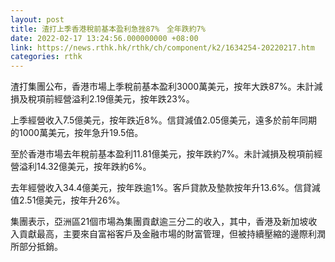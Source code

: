 ```yaml
---
layout: post
title: 渣打上季香港稅前基本盈利急挫87%　全年跌約7%
date: 2022-02-17 13:24:56.000000000 +08:00
link: https://news.rthk.hk/rthk/ch/component/k2/1634254-20220217.htm
categories: rthk
---
```


渣打集團公布，香港市場上季稅前基本盈利3000萬美元，按年大跌87%。未計減損及稅項前經營溢利2.19億美元，按年跌23%。

上季經營收入7.5億美元，按年跌近8%。信貸減值2.05億美元，遠多於前年同期的1000萬美元，按年急升19.5倍。

至於香港市場去年稅前基本盈利11.81億美元，按年跌約7%。未計減損及稅項前經營溢利14.32億美元，按年跌約6%。

去年經營收入34.4億美元，按年跌逾1%。客戶貸款及墊款按年升13.6%。信貸減值2.51億美元，按年升26%。

集團表示，亞洲區21個市場為集團貢獻逾三分二的收入，其中，香港及新加坡收入貢獻最高，主要來自富裕客戶及金融市場的財富管理，但被持續壓縮的邊際利潤所部分抵銷。
